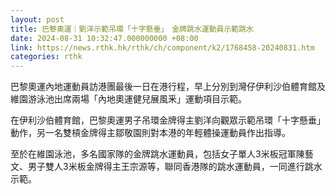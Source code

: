 ```yaml
---
layout: post
title: 巴黎奧運｜劉洋示範吊環「十字懸垂」　金牌跳水運動員示範跳水
date: 2024-08-31 10:32:47.000000000 +08:00
link: https://news.rthk.hk/rthk/ch/component/k2/1768458-20240831.htm
categories: rthk
---
```


巴黎奧運內地運動員訪港團最後一日在港行程，早上分別到灣仔伊利沙伯體育館及維園游泳池出席兩場「內地奧運健兒展風釆」運動項目示範。

在伊利沙伯體育館，巴黎奧運男子吊環金牌得主劉洋向觀眾示範吊環「十字懸垂」動作，另一名雙槓金牌得主鄒敬園則對本港的年輕體操運動員作出指導。

至於在維園泳池，多名國家隊的金牌跳水運動員，包括女子單人3米板冠軍陳藝文、男子雙人3米板金牌得主王宗源等，聯同香港隊的跳水運動員，一同進行跳水示範。
